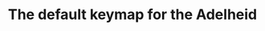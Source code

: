 ---
layout: layouts/keymapdb_entry.njk
OS: []
keymapAuthor: floookay
firmware: QMK
hasHomeRowMods: False
hasLetterOnThumb: False
keymapImage: https://gist.githubusercontent.com/floookay/7bf6511a8d84804d32de4d7bbe3bd0fb/raw/dffd622a762463f341466ffecefad3b31ad3ee4f/layout.png
keyCount: 82
keyboard: Adelheid
baseLayouts: ["QWERTY"]
languages: ['English']
layerCount: 2
title: "The default keymap for the Adelheid"
isSplit: False
stagger: row
summary: 
keymapUrl: https://github.com/floookay/qmk_firmware/tree/master/keyboards/adelheid/keymaps/floookay
writeup: https://github.com/floookay/qmk_firmware/tree/master/keyboards/adelheid/keymaps/floookay/readme.md
---